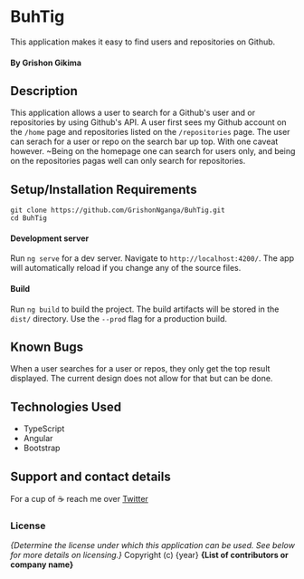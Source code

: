 # BuhTig

This application makes it easy to find users and repositories on Github. 

#### By **Grishon Gikima**

## Description

This application allows a user to search for a Github's user and or repositories by using Github's API. A user first sees my Github account on the `/home` page and repositories listed on the `/repositories` page. The user can serach for a user or repo on the search bar up top. With one caveat however. ~Being on the homepage one can search for users only, and being on the repositories pagas well can only search for repositories.

## Setup/Installation Requirements

`git clone https://github.com/GrishonNganga/BuhTig.git`\
`cd BuhTig`

#### Development server

Run `ng serve` for a dev server. Navigate to `http://localhost:4200/`. The app will automatically reload if you change any of the source files.

#### Build

Run `ng build` to build the project. The build artifacts will be stored in the `dist/` directory. Use the `--prod` flag for a production build.

## Known Bugs

When a user searches for a user or repos, they only get the top result displayed. The current design does not allow for that but can be done.

## Technologies Used

* TypeScript
* Angular
* Bootstrap

## Support and contact details

For a cup of ☕ reach me over [Twitter](https://www.google.com)
### License
*{Determine the license under which this application can be used.  See below for more details on licensing.}*
Copyright (c) {year} **{List of contributors or company name}**